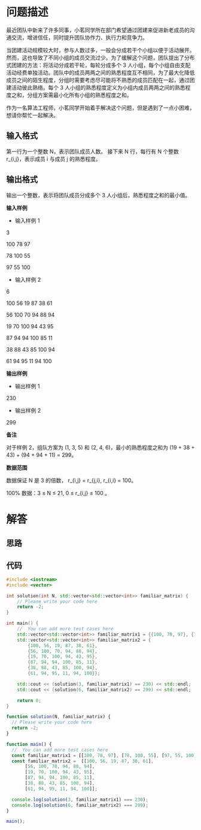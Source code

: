 # 问题描述

最近团队中新来了许多同事，小茗同学所在部门希望通过团建来促进新老成员的沟通交流，增进信任，同时提升团队协作力、执行力和竞争力。

当团建活动规模较大时，参与人数过多，一般会分成若干个小组以便于活动展开。然而，这也导致了不同小组的成员交流过少。为了缓解这个问题，团队提出了分布式团建的方法：将活动分成若干轮，每轮分成多个 3 人小组，每个小组自由支配活动经费单独活动。团队中的成员两两之间的熟悉程度互不相同，为了最大化降低成员之间的陌生程度，分组时需要考虑尽可能将不熟悉的成员匹配在一起，通过团建活动彼此熟络。每个 3 人小组的熟悉程度定义为小组内成员两两之间的熟悉程度之和，分组方案需最小化所有小组的熟悉程度之和。

作为一名算法工程师，小茗同学开始着手解决这个问题，但是遇到了一点小困难，想请你帮忙一起解决。

## 输入格式

第一行为一个整数 N，表示团队成员人数。 接下来 N 行，每行有 N 个整数 r_{i,j}，表示成员 i 与成员 j 的熟悉程度。

## 输出格式

输出一个整数，表示将团队成员分成多个 3 人小组后，熟悉程度之和的最小值。

**输入样例**

- 输入样例 1

3

100 78 97

78 100 55

97 55 100

- 输入样例 2

6

100 56 19 87 38 61

56 100 70 94 88 94

19 70 100 94 43 95

87 94 94 100 85 11

38 88 43 85 100 94

61 94 95 11 94 100

**输出样例**

- 输出样例 1

230

- 输出样例 2

299

**备注**

对于样例 2，组队方案为 (1, 3, 5) 和 (2, 4, 6)，最小的熟悉程度之和为 (19 + 38 + 43) + (94 + 94 + 11) = 299。

**数据范围**

数据保证 N 是 3 的倍数， r_{i,j} = r_{j,i}, r_{i,i} = 100。

100% 数据：3 ≤ N ≤ 21, 0 ≤ r_{i,j} ≤ 100 。

# 解答

## 思路

## 代码

```cpp
#include <iostream>
#include <vector>

int solution(int N, std::vector<std::vector<int>> familiar_matrix) {
    // Please write your code here
    return -2;
}

int main() {
    //  You can add more test cases here
    std::vector<std::vector<int>> familiar_matrix1 = {{100, 78, 97}, {78, 100, 55}, {97, 55, 100}};
    std::vector<std::vector<int>> familiar_matrix2 = {
        {100, 56, 19, 87, 38, 61},
        {56, 100, 70, 94, 88, 94},
        {19, 70, 100, 94, 43, 95},
        {87, 94, 94, 100, 85, 11},
        {38, 88, 43, 85, 100, 94},
        {61, 94, 95, 11, 94, 100}};

    std::cout << (solution(3, familiar_matrix1) == 230) << std::endl;
    std::cout << (solution(6, familiar_matrix2) == 299) << std::endl;

    return 0;
}
```

```js
function solution(N, familiar_matrix) {
  // Please write your code here
  return -2;
}

function main() {
  //  You can add more test cases here
  const familiar_matrix1 = [[100, 78, 97], [78, 100, 55], [97, 55, 100]];
  const familiar_matrix2 =  [[100, 56, 19, 87, 38, 61],
       [56, 100, 70, 94, 88, 94],
       [19, 70, 100, 94, 43, 95],
       [87, 94, 94, 100, 85, 11],
       [38, 88, 43, 85, 100, 94],
       [61, 94, 95, 11, 94, 100]];

  console.log(solution(3, familiar_matrix1) === 230);
  console.log(solution(6, familiar_matrix2) === 299);
}

main();
```